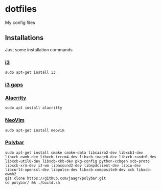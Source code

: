 # dotfiles

My config files

## Installations

Just some installation commands

### [i3](https://i3wm.org/)

```
sudo apt-get install i3
```

### [i3 gaps](https://github.com/Airblader/i3)

### [Alacritty](https://github.com/jwilm/alacritty)

```
sudo apt install alacritty
```

### [NeoVim](https://github.com/neovim/neovim)

```
sudo apt-get install neovim
```

### [Polybar](https://github.com/jaagr/polybar)

```
sudo apt-get install cmake cmake-data libcairo2-dev libxcb1-dev libxcb-ewmh-dev libxcb-icccm4-dev libxcb-image0-dev libxcb-randr0-dev libxcb-util0-dev libxcb-xkb-dev pkg-config python-xcbgen xcb-proto libxcb-xrm-dev i3-wm libasound2-dev libmpdclient-dev libiw-dev libcurl4-openssl-dev libpulse-dev libxcb-composite0-dev xcb libxcb-ewmh2
git clone https://github.com/jaagr/polybar.git
cd polybar/ && ./build.sh
```
